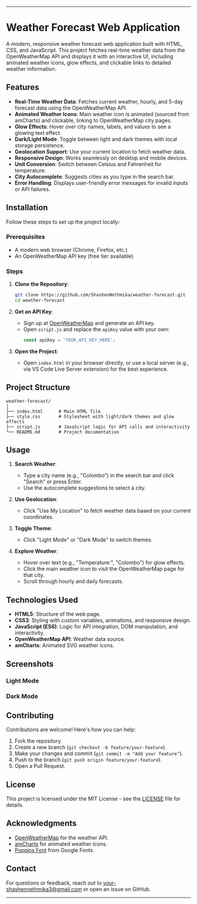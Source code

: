 
---

# Weather Forecast Web Application

A modern, responsive weather forecast web application built with HTML, CSS, and JavaScript. This project fetches real-time weather data from the OpenWeatherMap API and displays it with an interactive UI, including animated weather icons, glow effects, and clickable links to detailed weather information.



## Features

- **Real-Time Weather Data**: Fetches current weather, hourly, and 5-day forecast data using the OpenWeatherMap API.
- **Animated Weather Icons**: Main weather icon is animated (sourced from amCharts) and clickable, linking to OpenWeatherMap city pages.
- **Glow Effects**: Hover over city names, labels, and values to see a glowing text effect.
- **Dark/Light Mode**: Toggle between light and dark themes with local storage persistence.
- **Geolocation Support**: Use your current location to fetch weather data.
- **Responsive Design**: Works seamlessly on desktop and mobile devices.
- **Unit Conversion**: Switch between Celsius and Fahrenheit for temperature.
- **City Autocomplete**: Suggests cities as you type in the search bar.
- **Error Handling**: Displays user-friendly error messages for invalid inputs or API failures.



## Installation

Follow these steps to set up the project locally:

### Prerequisites
- A modern web browser (Chrome, Firefox, etc.)
- An OpenWeatherMap API key (free tier available)

### Steps
1. **Clone the Repository**:
   ```bash
   git clone https://github.com/ShashenNethmika/weather-forecast.git
   cd weather-forecast
   ```

2. **Get an API Key**:
   - Sign up at [OpenWeatherMap](https://openweathermap.org/) and generate an API key.
   - Open `script.js` and replace the `apiKey` value with your own:
     ```javascript
     const apiKey = 'YOUR_API_KEY_HERE';
     ```

3. **Open the Project**:
   - Open `index.html` in your browser directly, or use a local server (e.g., via VS Code Live Server extension) for the best experience.

## Project Structure

```
weather-forecast/
│
├── index.html      # Main HTML file
├── style.css       # Stylesheet with light/dark themes and glow effects
├── script.js       # JavaScript logic for API calls and interactivity
└── README.md       # Project documentation
```

## Usage

1. **Search Weather**:
   - Type a city name (e.g., "Colombo") in the search bar and click "Search" or press Enter.
   - Use the autocomplete suggestions to select a city.

2. **Use Geolocation**:
   - Click "Use My Location" to fetch weather data based on your current coordinates.

3. **Toggle Theme**:
   - Click "Light Mode" or "Dark Mode" to switch themes.

4. **Explore Weather**:
   - Hover over text (e.g., "Temperature:", "Colombo") for glow effects.
   - Click the main weather icon to visit the OpenWeatherMap page for that city.
   - Scroll through hourly and daily forecasts.

## Technologies Used

- **HTML5**: Structure of the web page.
- **CSS3**: Styling with custom variables, animations, and responsive design.
- **JavaScript (ES6)**: Logic for API integration, DOM manipulation, and interactivity.
- **OpenWeatherMap API**: Weather data source.
- **amCharts**: Animated SVG weather icons.

## Screenshots



### Light Mode


### Dark Mode


## Contributing

Contributions are welcome! Here's how you can help:

1. Fork the repository.
2. Create a new branch (`git checkout -b feature/your-feature`).
3. Make your changes and commit (`git commit -m "Add your feature"`).
4. Push to the branch (`git push origin feature/your-feature`).
5. Open a Pull Request.

## License

This project is licensed under the MIT License - see the [LICENSE](LICENSE) file for details.

## Acknowledgments

- [OpenWeatherMap](https://openweathermap.org/) for the weather API.
- [amCharts](https://www.amcharts.com/) for animated weather icons.
- [Poppins Font](https://fonts.google.com/specimen/Poppins) from Google Fonts.

## Contact

For questions or feedback, reach out to [your-shashennethmika3@gmail.com](mailto:shashennethmika3@gmail.com) or open an issue on GitHub.

---
